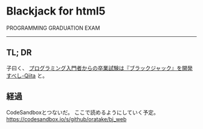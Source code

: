 # Blackjack for html5
PROGRAMMING GRADUATION EXAM

---

## TL; DR
子曰く、
[プログラミング入門者からの卒業試験は『ブラックジャック』を開発すべし-Qiita](https://qiita.com/hirossyi73/items/cf8648c31898216312e5)
と。

## 経過
CodeSandboxとつないだ。
ここで読めるようにしていく予定。
https://codesandbox.io/s/github/oratake/bj_web
